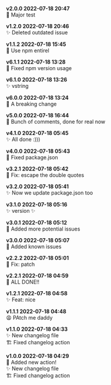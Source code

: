 **v2.0.0 2022-07-18 20:47**  
🚨 Major test  

**v1.2.0 2022-07-18 20:46**  
✨ Deleted outdated issue  

**v1.1.2 2022-07-18 15:45**  
🐞 Use npm entirel  

**v6.1.1 2022-07-18 13:28**  
🐞 Fixed npm version usage  

**v6.1.0 2022-07-18 13:26**  
✨ vstring  

**v6.0.0 2022-07-18 13:24**  
🚨 A breaking change  

**v5.0.0 2022-07-18 16:44**  
🚨 Bunch of comments, done for real now  

**v4.1.0 2022-07-18 05:45**  
✨ All done :)))  

**v4.0.0 2022-07-18 05:43**  
🚨 Fixed package.json  

**v3.2.1 2022-07-18 05:42**  
🐞 Fix: escape the double quotes  

**v3.2.0 2022-07-18 05:41**  
✨ Now we update package.json too  

**v3.1.0 2022-07-18 05:16**  
✨ version ✨  

**v3.0.1 2022-07-18 05:12**  
🤞 Added more potential issues  

**v3.0.0 2022-07-18 05:07**  
🚨 Added known issues  

**v2.2.2 2022-07-18 05:01**  
🐞 Fix: patch  

**v2.2.1 2022-07-18 04:59**  
🚨 ALL DONE!!  

**v1.2.1 2022-07-18 04:58**  
✨ Feat: nice  

**v1.1.1 2022-07-18 04:48**  
😩 PAtch me daddy  

**v1.1.0 2022-07-18 04:33**  
✨ New changelog file  
🏗 Fixed changelog action  

**v1.0.0 2022-07-18 04:29**  
🚨 Added new action!  
✨ New changelog file  
🏗 Fixed changelog action  
